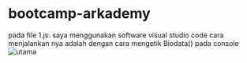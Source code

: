 # bootcamp-arkademy
pada file 1.js. saya menggunakan software visual studio code
cara menjalankan nya adalah dengan cara mengetik Biodata() pada console
![utama](https://user-images.githubusercontent.com/52735196/61172998-14519580-a5b7-11e9-9f5d-3dd35eff7256.png)
